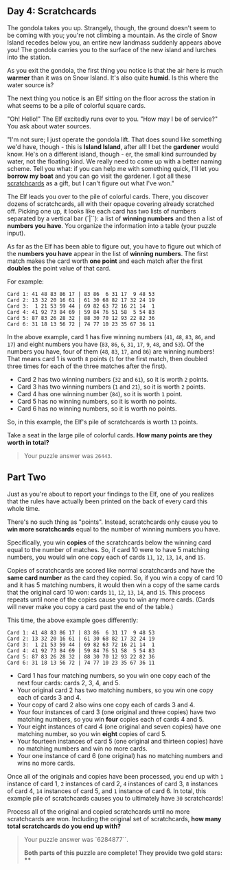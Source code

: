 ## Day 4: Scratchcards
The gondola takes you up. Strangely, though, the ground doesn't seem to be coming with you; you're not climbing a mountain. As the circle of Snow Island recedes below you, an entire new landmass suddenly appears above you! The gondola carries you to the surface of the new island and lurches into the station.

As you exit the gondola, the first thing you notice is that the air here is much __warmer__ than it was on Snow Island. It's also quite __humid__. Is this where the water source is?

The next thing you notice is an Elf sitting on the floor across the station in what seems to be a pile of colorful square cards.

"Oh! Hello!" The Elf excitedly runs over to you. "How may I be of service?" You ask about water sources.

"I'm not sure; I just operate the gondola lift. That does sound like something we'd have, though - this is __Island Island__, after all! I bet the __gardener__ would know. He's on a different island, though - er, the small kind surrounded by water, not the floating kind. We really need to come up with a better naming scheme. Tell you what: if you can help me with something quick, I'll let you __borrow my boat__ and you can go visit the gardener. I got all these [scratchcards](https://en.wikipedia.org/wiki/Scratchcard) as a gift, but I can't figure out what I've won."

The Elf leads you over to the pile of colorful cards. There, you discover dozens of scratchcards, all with their opaque covering already scratched off. Picking one up, it looks like each card has two lists of numbers separated by a vertical bar (`|``): a list of __winning numbers__ and then a list of __numbers you have__. You organize the information into a table (your puzzle input).

As far as the Elf has been able to figure out, you have to figure out which of the __numbers you have__ appear in the list of __winning numbers__. The first match makes the card worth __one point__ and each match after the first __doubles__ the point value of that card.

For example:

```
Card 1: 41 48 83 86 17 | 83 86  6 31 17  9 48 53
Card 2: 13 32 20 16 61 | 61 30 68 82 17 32 24 19
Card 3:  1 21 53 59 44 | 69 82 63 72 16 21 14  1
Card 4: 41 92 73 84 69 | 59 84 76 51 58  5 54 83
Card 5: 87 83 26 28 32 | 88 30 70 12 93 22 82 36
Card 6: 31 18 13 56 72 | 74 77 10 23 35 67 36 11
```

In the above example, card 1 has five winning numbers (`41`, `48`, `83`, `86`, and `17`) and eight numbers you have (`83`, `86`, `6`, `31`, `17`, `9`, `48`, and `53`). Of the numbers you have, four of them (`48`, `83`, `17`, and `86`) are winning numbers! That means card 1 is worth `8` points (`1` for the first match, then doubled three times for each of the three matches after the first).

  * Card 2 has two winning numbers (`32` and `61`), so it is worth `2` points.
  * Card 3 has two winning numbers (`1` and `21`), so it is worth `2` points.
  * Card 4 has one winning number (`84`), so it is worth `1` point.
  * Card 5 has no winning numbers, so it is worth no points.
  * Card 6 has no winning numbers, so it is worth no points.

So, in this example, the Elf's pile of scratchcards is worth `13` points.

Take a seat in the large pile of colorful cards. __How many points are they worth in total?__

> Your puzzle answer was `26443`.

## Part Two
Just as you're about to report your findings to the Elf, one of you realizes that the rules have actually been printed on the back of every card this whole time.

There's no such thing as "points". Instead, scratchcards only cause you to __win more scratchcards__ equal to the number of winning numbers you have.

Specifically, you win __copies__ of the scratchcards below the winning card equal to the number of matches. So, if card 10 were to have 5 matching numbers, you would win one copy each of cards `11`, `12`, `13`, `14`, and `15`.

Copies of scratchcards are scored like normal scratchcards and have the __same card number__ as the card they copied. So, if you win a copy of card 10 and it has 5 matching numbers, it would then win a copy of the same cards that the original card 10 won: cards `11`, `12`, `13`, `14`, and `15`. This process repeats until none of the copies cause you to win any more cards. (Cards will never make you copy a card past the end of the table.)

This time, the above example goes differently:

```
Card 1: 41 48 83 86 17 | 83 86  6 31 17  9 48 53
Card 2: 13 32 20 16 61 | 61 30 68 82 17 32 24 19
Card 3:  1 21 53 59 44 | 69 82 63 72 16 21 14  1
Card 4: 41 92 73 84 69 | 59 84 76 51 58  5 54 83
Card 5: 87 83 26 28 32 | 88 30 70 12 93 22 82 36
Card 6: 31 18 13 56 72 | 74 77 10 23 35 67 36 11
```

  * Card 1 has four matching numbers, so you win one copy each of the next four cards: cards 2, 3, 4, and 5.
  * Your original card 2 has two matching numbers, so you win one copy each of cards 3 and 4.
  * Your copy of card 2 also wins one copy each of cards 3 and 4.
  * Your four instances of card 3 (one original and three copies) have two matching numbers, so you win __four__ copies each of cards 4 and 5.
  * Your eight instances of card 4 (one original and seven copies) have one matching number, so you win __eight__ copies of card 5.
  * Your fourteen instances of card 5 (one original and thirteen copies) have no matching numbers and win no more cards.
  * Your one instance of card 6 (one original) has no matching numbers and wins no more cards.

Once all of the originals and copies have been processed, you end up with `1` instance of card 1, `2` instances of card 2, `4` instances of card 3, `8` instances of card 4, `14` instances of card 5, and `1` instance of card 6. In total, this example pile of scratchcards causes you to ultimately have `30` scratchcards!

Process all of the original and copied scratchcards until no more scratchcards are won. Including the original set of scratchcards, __how many total scratchcards do you end up with?__

> Your puzzle answer was `6284877``.
>
> __Both parts of this puzzle are complete! They provide two gold stars: **__
